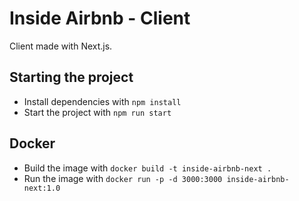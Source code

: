 # Inside Airbnb - Client
Client made with Next.js.

## Starting the project
* Install dependencies with ``npm install``
* Start the project with ``npm run start``

## Docker
* Build the image with ``docker build -t inside-airbnb-next .``
* Run the image with ``docker run -p -d 3000:3000 inside-airbnb-next:1.0``
